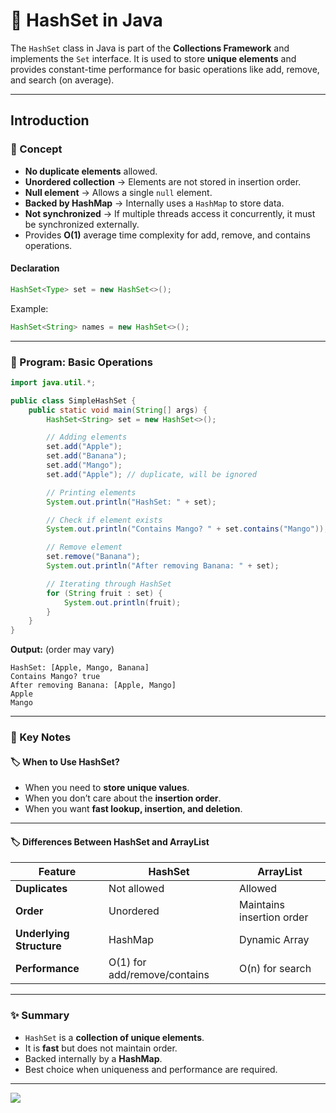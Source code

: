 # 🚀 HashSet in Java

The `HashSet` class in Java is part of the **Collections Framework** and implements the `Set` interface. It is used to store **unique elements** and provides constant-time performance for basic operations like add, remove, and search (on average).

---

## Introduction

### 📘 Concept

* **No duplicate elements** allowed.
* **Unordered collection** → Elements are not stored in insertion order.
* **Null element** → Allows a single `null` element.
* **Backed by HashMap** → Internally uses a `HashMap` to store data.
* **Not synchronized** → If multiple threads access it concurrently, it must be synchronized externally.
* Provides **O(1)** average time complexity for add, remove, and contains operations.

#### Declaration

```java
HashSet<Type> set = new HashSet<>();
```

Example:

```java
HashSet<String> names = new HashSet<>();
```

---

### 📝 Program: Basic Operations

```java
import java.util.*;

public class SimpleHashSet {
    public static void main(String[] args) {
        HashSet<String> set = new HashSet<>();

        // Adding elements
        set.add("Apple");
        set.add("Banana");
        set.add("Mango");
        set.add("Apple"); // duplicate, will be ignored

        // Printing elements
        System.out.println("HashSet: " + set);

        // Check if element exists
        System.out.println("Contains Mango? " + set.contains("Mango"));

        // Remove element
        set.remove("Banana");
        System.out.println("After removing Banana: " + set);

        // Iterating through HashSet
        for (String fruit : set) {
            System.out.println(fruit);
        }
    }
}
```

**Output:** (order may vary)

```
HashSet: [Apple, Mango, Banana]
Contains Mango? true
After removing Banana: [Apple, Mango]
Apple
Mango
```

---

### 📌 Key Notes 

#### 🏷️ When to Use HashSet?

* When you need to **store unique values**.
* When you don’t care about the **insertion order**.
* When you want **fast lookup, insertion, and deletion**.

---

#### 🏷️ Differences Between HashSet and ArrayList

| Feature                  | HashSet                      | ArrayList                 |
| ------------------------ | ---------------------------- | ------------------------- |
| **Duplicates**           | Not allowed                  | Allowed                   |
| **Order**                | Unordered                    | Maintains insertion order |
| **Underlying Structure** | HashMap                      | Dynamic Array             |
| **Performance**          | O(1) for add/remove/contains | O(n) for search           |

---

### ✨ Summary

* `HashSet` is a **collection of unique elements**.
* It is **fast** but does not maintain order.
* Backed internally by a **HashMap**.
* Best choice when uniqueness and performance are required.

---

[![](https://img.shields.io/badge/Go_Back-🔙-d6cadd?style=for-the-badge&labelColor=d6cadd)](../../../../../../course-docs/TABLE_CONTENT_README.md)

